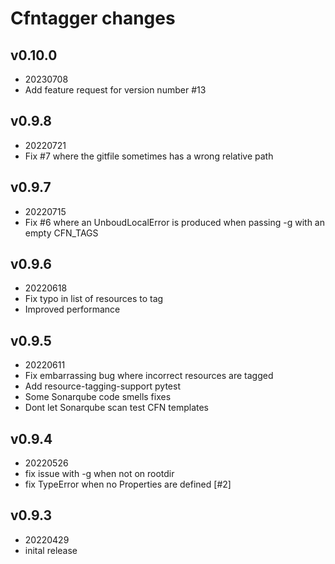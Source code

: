 # Cfntagger changes

## v0.10.0
- 20230708
- Add feature request for version number #13

## v0.9.8
- 20220721
- Fix #7 where the gitfile sometimes has a wrong relative path

## v0.9.7
- 20220715
- Fix #6 where an UnboudLocalError is produced when passing -g
  with an empty CFN_TAGS

## v0.9.6
- 20220618
- Fix typo in list of resources to tag
- Improved performance

## v0.9.5
- 20220611
- Fix embarrassing bug where incorrect resources are tagged
- Add resource-tagging-support pytest
- Some Sonarqube code smells fixes
- Dont let Sonarqube scan test CFN templates

## v0.9.4
- 20220526
- fix issue with -g when not on rootdir
- fix TypeError when no Properties are defined [#2]

## v0.9.3
- 20220429
- inital release

